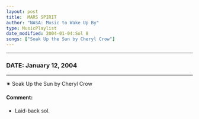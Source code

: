 ```yaml
---
layout: post
title:  MARS SPIRIT
author: "NASA: Music to Wake Up By"
type: MusicPlaylist
date_modified: 2004-01-04:Sol 8
songs: ["Soak Up the Sun by Cheryl Crow"]
---
```


----
### DATE: January 12, 2004
----
✷ Soak Up the Sun by Cheryl Crow

#### Comment:
* Laid-back sol.



<br/>
<center>
	<a target="_blank"
	   href="https://twitter.com/intent/tweet?hashtags=Space,NASA,Playlist,NASAWakeupCalls,SpaceProgram&text={{ page.author}}, '{{ page.songs.first }}' {{ page.title }}, {{ page.date | date: '%B %d, %Y' }}. {{ site.url }}{{ page.url }} @nasawakeupcalls">
	   <i class="fab fa-twitter" alt="Tweet this page" style="font-size: 1.3em;"></i>
	</a>
	&nbsp; 	<i class="fas fa-user-astronaut" style="font-size: 1.5em;"></i> &nbsp;
    <a type="amzn" search="'Soak Up the Sun by Cheryl Crow'" category="popular music">
        <i class="fab fa-amazon" style="font-size: 1.3em;"></i>
    </a>
</center>
